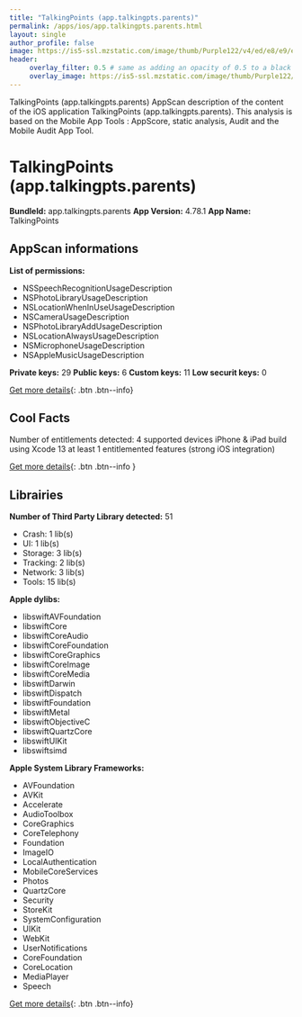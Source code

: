 ```yaml
---
title: "TalkingPoints (app.talkingpts.parents)"
permalink: /apps/ios/app.talkingpts.parents.html
layout: single
author_profile: false
image: https://is5-ssl.mzstatic.com/image/thumb/Purple122/v4/ed/e8/e9/ede8e99d-c277-5079-b8d4-9c24a295aeba/AppIcon-0-0-1x_U007emarketing-0-0-0-7-0-0-sRGB-0-0-0-GLES2_U002c0-512MB-85-220-0-0.png/512x512bb.jpg
header: 
     overlay_filter: 0.5 # same as adding an opacity of 0.5 to a black background
     overlay_image: https://is5-ssl.mzstatic.com/image/thumb/Purple122/v4/ed/e8/e9/ede8e99d-c277-5079-b8d4-9c24a295aeba/AppIcon-0-0-1x_U007emarketing-0-0-0-7-0-0-sRGB-0-0-0-GLES2_U002c0-512MB-85-220-0-0.png/512x512bb.jpg
---
```

TalkingPoints (app.talkingpts.parents) AppScan description of the content of the iOS application TalkingPoints (app.talkingpts.parents). This analysis is based on the Mobile App Tools : AppScore, static analysis, Audit and the Mobile Audit App Tool.

# TalkingPoints (app.talkingpts.parents)

**BundleId:** app.talkingpts.parents
**App Version:** 4.78.1
**App Name:** TalkingPoints


## AppScan informations 

**List of permissions:** 
- NSSpeechRecognitionUsageDescription
- NSPhotoLibraryUsageDescription
- NSLocationWhenInUseUsageDescription
- NSCameraUsageDescription
- NSPhotoLibraryAddUsageDescription
- NSLocationAlwaysUsageDescription
- NSMicrophoneUsageDescription
- NSAppleMusicUsageDescription
  
  
**Private keys:** 29
**Public keys:** 6
**Custom keys:** 11
**Low securit keys:** 0
  
[Get more details](/pricing.html){: .btn .btn--info}

## Cool Facts

Number of entitlements detected: 4
supported devices iPhone & iPad
build using Xcode 13
at least 1 entitlemented features (strong iOS integration)
  
[Get more details](/pricing.html){: .btn .btn--info }

## Librairies 
**Number of Third Party Library detected:** 51
- Crash: 1 lib(s)
- UI: 1 lib(s)
- Storage: 3 lib(s)
- Tracking: 2 lib(s)
- Network: 3 lib(s)
- Tools: 15 lib(s)


**Apple dylibs:**
- libswiftAVFoundation
- libswiftCore
- libswiftCoreAudio
- libswiftCoreFoundation
- libswiftCoreGraphics
- libswiftCoreImage
- libswiftCoreMedia
- libswiftDarwin
- libswiftDispatch
- libswiftFoundation
- libswiftMetal
- libswiftObjectiveC
- libswiftQuartzCore
- libswiftUIKit
- libswiftsimd


**Apple System Library Frameworks:**
- AVFoundation
- AVKit
- Accelerate
- AudioToolbox
- CoreGraphics
- CoreTelephony
- Foundation
- ImageIO
- LocalAuthentication
- MobileCoreServices
- Photos
- QuartzCore
- Security
- StoreKit
- SystemConfiguration
- UIKit
- WebKit
- UserNotifications
- CoreFoundation
- CoreLocation
- MediaPlayer
- Speech


  
[Get more details](/pricing.html){: .btn .btn--info}

